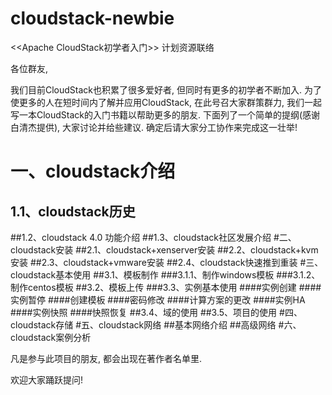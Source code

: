 cloudstack-newbie
=================

&lt;&lt;Apache CloudStack初学者入门>>  计划资源联络


各位群友,

我们目前CloudStack也积累了很多爱好者, 但同时有更多的初学者不断加入.
为了使更多的人在短时间内了解并应用CloudStack, 在此号召大家群策群力, 我们一起写一本CloudStack的入门书籍以帮助更多的朋友.
下面列了一个简单的提纲(感谢白清杰提供), 大家讨论并给些建议. 确定后请大家分工协作来完成这一壮举!
# 一、cloudstack介绍
##  1.1、cloudstack历史
##1.2、cloudstack 4.0 功能介绍
##1.3、cloudstack社区发展介绍
#二、cloudstack安装
##2.1、cloudstack+xenserver安装
##2.2、cloudstack+kvm安装
##2.3、cloudstack+vmware安装
##2.4、cloudstack快速推到重装
#三、cloudstack基本使用
##3.1、模板制作
###3.1.1、制作windows模板
###3.1.2、制作centos模板
##3.2、模板上传
###3.3、实例基本使用
####实例创建
####实例暂停
####创建模板
####密码修改
####计算方案的更改
####实例HA
####实例快照
####快照恢复
##3.4、域的使用
##3.5、项目的使用
#四、cloudstack存储
#五、cloudstack网络
##基本网络介绍
##高级网络
#六、cloudstack案例分析


凡是参与此项目的朋友, 都会出现在著作者名单里.


欢迎大家踊跃提问!
